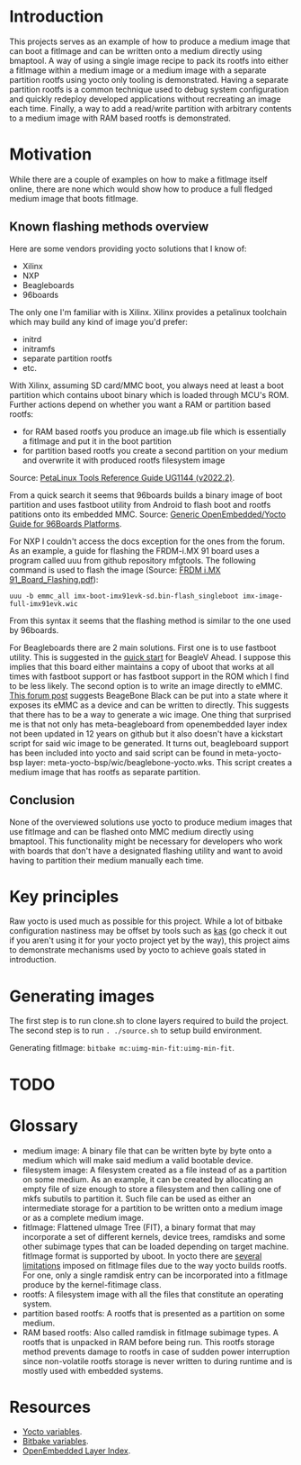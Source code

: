 # Introduction

This projects serves as an example of how to produce a medium image that can boot a fitImage and can be written onto a medium directly using bmaptool. A way of using a single image recipe to pack its rootfs into either a fitImage within a medium image or a medium image with a separate partition rootfs using yocto only tooling is demonstrated. Having a separate partition rootfs is a common technique used to debug system configuration and quickly redeploy developed applications without recreating an image each time. Finally, a way to add a read/write partition with arbitrary contents to a medium image with RAM based rootfs is demonstrated.

# Motivation

While there are a couple of examples on how to make a fitImage itself online, there are none which would show how to produce a full fledged medium image that boots fitImage.

## Known flashing methods overview

Here are some vendors providing yocto solutions that I know of:
 - Xilinx
 - NXP
 - Beagleboards
 - 96boards

The only one I'm familiar with is Xilinx. Xilinx provides a petalinux toolchain which may build any kind of image you'd prefer:
 - initrd
 - initramfs
 - separate partition rootfs
 - etc.

With Xilinx, assuming SD card/MMC boot, you always need at least a boot partition which contains uboot binary which is loaded through MCU's ROM. Further actions depend on whether you want a RAM or partition based rootfs:
 - for RAM based rootfs you produce an image.ub file which is essentially a fitImage and put it in the boot partition
 - for partition based rootfs you create a second partition on your medium and overwrite it with produced rootfs filesystem image

Source: [PetaLinux Tools Reference Guide UG1144 (v2022.2)](https://www.xilinx.com/support/documents/sw_manuals/xilinx2022_2/ug1144-petalinux-tools-reference-guide.pdf).

From a quick search it seems that 96boards builds a binary image of boot partition and uses fastboot utility from Android to flash boot and rootfs patitions onto its embedded MMC. Source: [Generic OpenEmbedded/Yocto Guide for 96Boards Platforms](https://www.96boards.org/documentation/consumer/guides/open_embedded.md.html).

For NXP I couldn't access the docs exception for the ones from the forum. As an example, a guide for flashing the FRDM-i.MX 91 board uses a program called uuu from github repository mfgtools. The following command is used to flash the image (Source: [FRDM i.MX 91_Board_Flashing.pdf](https://community.nxp.com/pwmxy87654/attachments/pwmxy87654/FRDM-Training/29/1/FRDM%20i.MX%2091_Board_Flashing.pdf)):
```
uuu -b emmc_all imx-boot-imx91evk-sd.bin-flash_singleboot imx-image-full-imx91evk.wic
```

From this syntax it seems that the flashing method is similar to the one used by 96boards.

For Beagleboards there are 2 main solutions. First one is to use fastboot utility. This is suggested in the [quick start](https://docs.beagleboard.org/boards/beaglev/ahead/02-quick-start.html) for BeagleV Ahead. I suppose this implies that this board either maintains a copy of uboot that works at all times with fastboot support or has fastboot support in the ROM which I find to be less likely. The second option is to write an image directly to eMMC. [This forum post](https://forum.beagleboard.org/t/flashing-bbb-emmc-with-yocto-image/32197) suggests BeageBone Black can be put into a state where it exposes its eMMC as a device and can be written to directly. This suggests that there has to be a way to generate a wic image. One thing that surprised me is that not only has meta-beagleboard from openembedded layer index not been updated in 12 years on github but it also doesn't have a kickstart script for said wic image to be generated. It turns out, beagleboard support has been included into yocto and said script can be found in meta-yocto-bsp layer: meta-yocto-bsp/wic/beaglebone-yocto.wks. This script creates a medium image that has rootfs as separate partition.

## Conclusion

None of the overviewed solutions use yocto to produce medium images that use fitImage and can be flashed onto MMC medium directly using bmaptool. This functionality might be necessary for developers who work with boards that don't have a designated flashing utility and want to avoid having to partition their medium manually each time.

# Key principles

Raw yocto is used much as possible for this project. While a lot of bitbake configuration nastiness may be offset by tools such as [kas](https://github.com/siemens/kas) (go check it out if you aren't using it for your yocto project yet by the way), this project aims to demonstrate mechanisms used by yocto to achieve goals stated in introduction.

# Generating images

The first step is to run clone.sh to clone layers required to build the project. The second step is to run `. ./source.sh` to setup build environment.

Generating fitImage: `bitbake mc:uimg-min-fit:uimg-min-fit`.

# TODO

# Glossary

 - medium image: A binary file that can be written byte by byte onto a medium which will make said medium a valid bootable device.
 - filesystem image: A filesystem created as a file instead of as a partition on some medium. As an example, it can be created by allocating an empty file of size enough to store a filesystem and then calling one of mkfs subutils to partition it. Such file can be used as either an intermediate storage for a partition to be written onto a medium image or as a complete medium image.
 - fitImage: Flattened uImage Tree (FIT), a binary format that may incorporate a set of different kernels, device trees, ramdisks and some other subimage types that can be loaded depending on target machine. fitImage format is supported by uboot. In yocto there are [several limitations](https://docs.yoctoproject.org/ref-manual/classes.html#kernel-fitimage) imposed on fitImage files due to the way yocto builds rootfs. For one, only a single ramdisk entry can be incorporated into a fitImage produce by the kernel-fitimage class.
 - rootfs: A filesystem image with all the files that constitute an operating system.
 - partition based rootfs: A rootfs that is presented as a partition on some medium.
 - RAM based rootfs: Also called ramdisk in fitImage subimage types. A rootfs that is unpacked in RAM before being run. This rootfs storage method prevents damage to rootfs in case of sudden power interruption since non-volatile rootfs storage is never written to during runtime and is mostly used with embedded systems.

# Resources

 - [Yocto variables](https://docs.yoctoproject.org/next/ref-manual/variables.html).
 - [Bitbake variables](https://docs.yoctoproject.org/bitbake/dev/bitbake-user-manual/bitbake-user-manual-ref-variables.html).
 - [OpenEmbedded Layer Index](https://layers.openembedded.org/layerindex/branch/master/layers/).
